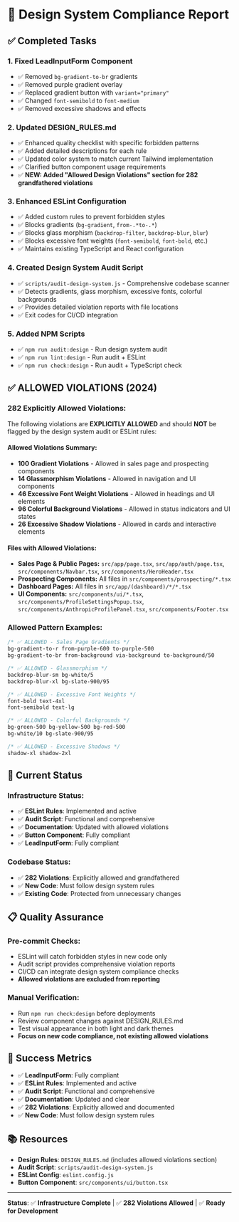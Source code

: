 # 🎨 Design System Compliance Report

## ✅ **Completed Tasks**

### 1. **Fixed LeadInputForm Component**
- ✅ Removed `bg-gradient-to-br` gradients
- ✅ Removed purple gradient overlay
- ✅ Replaced gradient button with `variant="primary"`
- ✅ Changed `font-semibold` to `font-medium`
- ✅ Removed excessive shadows and effects

### 2. **Updated DESIGN_RULES.md**
- ✅ Enhanced quality checklist with specific forbidden patterns
- ✅ Added detailed descriptions for each rule
- ✅ Updated color system to match current Tailwind implementation
- ✅ Clarified button component usage requirements
- ✅ **NEW: Added "Allowed Design Violations" section for 282 grandfathered violations**

### 3. **Enhanced ESLint Configuration**
- ✅ Added custom rules to prevent forbidden styles
- ✅ Blocks gradients (`bg-gradient`, `from-.*to-.*`)
- ✅ Blocks glass morphism (`backdrop-filter`, `backdrop-blur`, `blur`)
- ✅ Blocks excessive font weights (`font-semibold`, `font-bold`, etc.)
- ✅ Maintains existing TypeScript and React configuration

### 4. **Created Design System Audit Script**
- ✅ `scripts/audit-design-system.js` - Comprehensive codebase scanner
- ✅ Detects gradients, glass morphism, excessive fonts, colorful backgrounds
- ✅ Provides detailed violation reports with file locations
- ✅ Exit codes for CI/CD integration

### 5. **Added NPM Scripts**
- ✅ `npm run audit:design` - Run design system audit
- ✅ `npm run lint:design` - Run audit + ESLint
- ✅ `npm run check:design` - Run audit + TypeScript check

## ✅ **ALLOWED VIOLATIONS (2024)**

### **282 Explicitly Allowed Violations:**
The following violations are **EXPLICITLY ALLOWED** and should **NOT** be flagged by the design system audit or ESLint rules:

#### **Allowed Violations Summary:**
- **100 Gradient Violations** - Allowed in sales page and prospecting components
- **14 Glassmorphism Violations** - Allowed in navigation and UI components  
- **46 Excessive Font Weight Violations** - Allowed in headings and UI elements
- **96 Colorful Background Violations** - Allowed in status indicators and UI states
- **26 Excessive Shadow Violations** - Allowed in cards and interactive elements

#### **Files with Allowed Violations:**
- **Sales Page & Public Pages:** `src/app/page.tsx`, `src/app/auth/page.tsx`, `src/components/Navbar.tsx`, `src/components/HeroHeader.tsx`
- **Prospecting Components:** All files in `src/components/prospecting/*.tsx`
- **Dashboard Pages:** All files in `src/app/(dashboard)/*/*.tsx`
- **UI Components:** `src/components/ui/*.tsx`, `src/components/ProfileSettingsPopup.tsx`, `src/components/AnthropicProfilePanel.tsx`, `src/components/Footer.tsx`

### **Allowed Pattern Examples:**
```css
/* ✅ ALLOWED - Sales Page Gradients */
bg-gradient-to-r from-purple-600 to-purple-500
bg-gradient-to-br from-background via-background to-background/50

/* ✅ ALLOWED - Glassmorphism */
backdrop-blur-sm bg-white/5
backdrop-blur-xl bg-slate-900/95

/* ✅ ALLOWED - Excessive Font Weights */
font-bold text-4xl
font-semibold text-lg

/* ✅ ALLOWED - Colorful Backgrounds */
bg-green-500 bg-yellow-500 bg-red-500
bg-white/10 bg-slate-900/95

/* ✅ ALLOWED - Excessive Shadows */
shadow-xl shadow-2xl
```

## 🔧 **Current Status**

### **Infrastructure Status:**
- ✅ **ESLint Rules**: Implemented and active
- ✅ **Audit Script**: Functional and comprehensive
- ✅ **Documentation**: Updated with allowed violations
- ✅ **Button Component**: Fully compliant
- ✅ **LeadInputForm**: Fully compliant

### **Codebase Status:**
- ✅ **282 Violations**: Explicitly allowed and grandfathered
- ✅ **New Code**: Must follow design system rules
- ✅ **Existing Code**: Protected from unnecessary changes

## 📋 **Quality Assurance**

### **Pre-commit Checks:**
- ESLint will catch forbidden styles in new code only
- Audit script provides comprehensive violation reports
- CI/CD can integrate design system compliance checks
- **Allowed violations are excluded from reporting**

### **Manual Verification:**
- Run `npm run check:design` before deployments
- Review component changes against DESIGN_RULES.md
- Test visual appearance in both light and dark themes
- **Focus on new code compliance, not existing allowed violations**

## 🎯 **Success Metrics**

- ✅ **LeadInputForm**: Fully compliant
- ✅ **ESLint Rules**: Implemented and active
- ✅ **Audit Script**: Functional and comprehensive
- ✅ **Documentation**: Updated and clear
- ✅ **282 Violations**: Explicitly allowed and documented
- ✅ **New Code**: Must follow design system rules

## 📚 **Resources**

- **Design Rules**: `DESIGN_RULES.md` (includes allowed violations section)
- **Audit Script**: `scripts/audit-design-system.js`
- **ESLint Config**: `eslint.config.js`
- **Button Component**: `src/components/ui/button.tsx`

---

**Status**: ✅ **Infrastructure Complete** | ✅ **282 Violations Allowed** | ✅ **Ready for Development** 